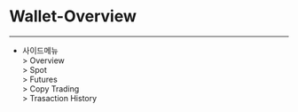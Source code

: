 # Wallet-Overview
---
- 사이드메뉴<br>> Overview<br>> Spot<br>> Futures<br>> Copy Trading<br>> Trasaction History